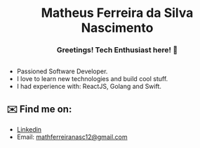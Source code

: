<h1 align="center">Matheus Ferreira da Silva Nascimento</h1>

<h3 align="center">Greetings! Tech Enthusiast here! 👋</h3>

##
- Passioned Software Developer.
- I love to learn new technologies and build cool stuff.
- I had experience with: ReactJS, Golang and Swift.

## ✉️ Find me on:

   - [Linkedin](https://www.linkedin.com/in/matheuszx)
   - Email: mathferreiranasc12@gmail.com
